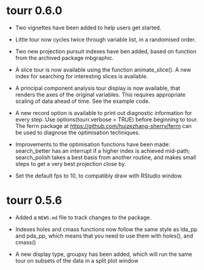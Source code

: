 # tourr 0.6.0

* Two vignettes have been added to help users get started.

* Little tour now cycles twice through variable list, in a randomised order.

* Two new projection pursuit indexes have ben added, based on function from the archived package mbgraphic.

* A slice tour is now available using the function animate_slice(). A new index for searching for interesting slices is available.

* A principal component analysis tour display is now available, that renders the axes of the original variables. This requires appropriate scaling of data ahead of time. See the example code.

* A new record option is available to print out diagnostic information for every step. Use options(tourr.verbose = TRUE) before beginning to tour. The ferrn package at https://github.com/huizezhang-sherry/ferrn can be used to diagnose the optimisation techniques.

* Improvements to the optimisation functions have been  made: search_better has an interrupt if a higher index is achieved mid-path; search_polish takes a best basis from another routine, and makes small steps to get a very best projection close by.

* Set the default fps to 10, to compatibly draw with RStudio window.

# tourr 0.5.6

* Added a `NEWS.md` file to track changes to the package.

* Indexes holes and cmass functions now follow the same style as lda_pp and pda_pp, which means that you need to use them with holes(), and cmass()

* A new display type, groupxy has been added, which will run the same tour on subsets of the data in a split plot window

